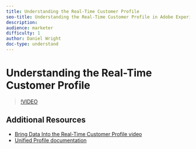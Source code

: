 ```yaml
---
title: Understanding the Real-Time Customer Profile
seo-title: Understanding the Real-Time Customer Profile in Adobe Experience Platform
description: 
audience: marketer
difficulty: 1
author: Daniel Wright
doc-type: understand
---
```


# Understanding the Real-Time Customer Profile

>[!VIDEO](https://video.tv.adobe.com/v/27251?quality=12)

## Additional Resources

* [Bring Data Into the Real-Time Customer Profile video](data-ingestion-into-profile-feature-video-use.md)
* [Unified Profile documentation](https://www.adobe.com/go/profile-overview-en)